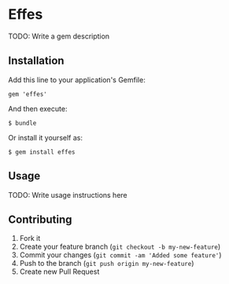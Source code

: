 # Effes

TODO: Write a gem description

## Installation

Add this line to your application's Gemfile:

    gem 'effes'

And then execute:

    $ bundle

Or install it yourself as:

    $ gem install effes

## Usage

TODO: Write usage instructions here

## Contributing

1. Fork it
2. Create your feature branch (`git checkout -b my-new-feature`)
3. Commit your changes (`git commit -am 'Added some feature'`)
4. Push to the branch (`git push origin my-new-feature`)
5. Create new Pull Request
